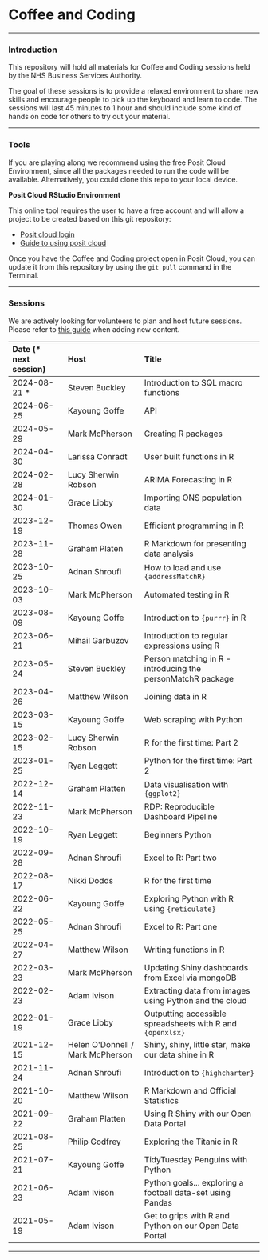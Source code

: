 # Coffee and Coding

------------------------------------------------------------------------

### Introduction

This repository will hold all materials for Coffee and Coding sessions held by the NHS Business Services Authority.

The goal of these sessions is to provide a relaxed environment to share new skills and encourage people to pick up the keyboard and learn to code. The sessions will last 45 minutes to 1 hour and should include some kind of hands on code for others to try out your material.

------------------------------------------------------------------------

### Tools

If you are playing along we recommend using the free Posit Cloud Environment, since all the packages needed to run the code will be available. Alternatively, you could clone this repo to your local device.

**Posit Cloud RStudio Environment**

This online tool requires the user to have a free account and will allow a project to be created based on this git repository:

-   [Posit cloud login](https://posit.cloud/content/yours?sort=name_asc)
-   [Guide to using posit cloud](posit%20cloud%20rstudio/Using%20Posit%20Cloud%20RStudio%20environment.pdf)

Once you have the Coffee and Coding project open in Posit Cloud, you can update it from this repository by using the `git pull` command in the Terminal.

------------------------------------------------------------------------

### Sessions

We are actively looking for volunteers to plan and host future sessions. Please refer to [this guide](CONTRIBUTING.md) when adding new content.

| Date (\* next session) | Host                             | Title                                                       |
|:-----------------------|:---------------------------------|:------------------------------------------------------------|
| 2024-08-21 \*          | Steven Buckley                   | Introduction to SQL macro functions                         | 
| 2024-06-25             | Kayoung Goffe                    | API                                                         | 
| 2024-05-29             | Mark McPherson                   | Creating R packages                                         | 
| 2024-04-30             | Larissa Conradt                  | User built functions in R                                   | 
| 2024-02-28             | Lucy Sherwin Robson              | ARIMA Forecasting in R                                      |   
| 2024-01-30             | Grace Libby                      | Importing ONS population data                               |   
| 2023-12-19             | Thomas Owen                      | Efficient programming in R                                  |   
| 2023-11-28             | Graham Platen                    | R Markdown for presenting data analysis                     |   
| 2023-10-25             | Adnan Shroufi                    | How to load and use `{addressMatchR}`                       |   
| 2023-10-03             | Mark McPherson                   | Automated testing in R                                      |
| 2023-08-09             | Kayoung Goffe                    | Introduction to `{purrr}` in R                              | 
| 2023-06-21             | Mihail Garbuzov                  | Introduction to regular expressions using R                 |
| 2023-05-24             | Steven Buckley                   | Person matching in R - introducing the personMatchR package |
| 2023-04-26             | Matthew Wilson                   | Joining data in R                                           |
| 2023-03-15             | Kayoung Goffe                    | Web scraping with Python                                    |
| 2023-02-15             | Lucy Sherwin Robson              | R for the first time: Part 2                                |
| 2023-01-25             | Ryan Leggett                     | Python for the first time: Part 2                           |
| 2022-12-14             | Graham Platten                   | Data visualisation with `{ggplot2}`                         |
| 2022-11-23             | Mark McPherson                   | RDP: Reproducible Dashboard Pipeline                        |
| 2022-10-19             | Ryan Leggett                     | Beginners Python                                            |
| 2022-09-28             | Adnan Shroufi                    | Excel to R: Part two                                        |
| 2022-08-17             | Nikki Dodds                      | R for the first time                                        |
| 2022-06-22             | Kayoung Goffe                    | Exploring Python with R using `{reticulate}`                |
| 2022-05-25             | Adnan Shroufi                    | Excel to R: Part one                                        |
| 2022-04-27             | Matthew Wilson                   | Writing functions in R                                      |
| 2022-03-23             | Mark McPherson                   | Updating Shiny dashboards from Excel via mongoDB            |
| 2022-02-23             | Adam Ivison                      | Extracting data from images using Python and the cloud      |
| 2022-01-19             | Grace Libby                      | Outputting accessible spreadsheets with R and `{openxlsx}`  |
| 2021-12-15             | Helen O'Donnell / Mark McPherson | Shiny, shiny, little star, make our data shine in R         |
| 2021-11-24             | Adnan Shroufi                    | Introduction to `{highcharter}`                             |
| 2021-10-20             | Matthew Wilson                   | R Markdown and Official Statistics                          |
| 2021-09-22             | Graham Platten                   | Using R Shiny with our Open Data Portal                     |
| 2021-08-25             | Philip Godfrey                   | Exploring the Titanic in R                                  |
| 2021-07-21             | Kayoung Goffe                    | TidyTuesday Penguins with Python                            |
| 2021-06-23             | Adam Ivison                      | Python goals... exploring a football data-set using Pandas  |
| 2021-05-19             | Adam Ivison                      | Get to grips with R and Python on our Open Data Portal      |

------------------------------------------------------------------------
